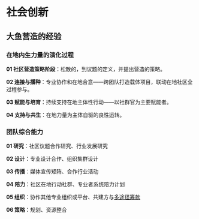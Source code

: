 # 社会创新

## 大鱼营造的经验

### 在地内生力量的演化过程

**01 社区营造策略阶段**：松散的，到议题的定义，并提出营造的策略。

**02 连接与播种**：专业协作和在地合意——跨团队打造载体项目，联动在地社区全过程参与。

**03 赋能与培育**：持续支持在地主体性行动——以社群官为主要赋能者。

**04 支持与共生**：在地力量为主体自驱的良性运转。



### 团队综合能力

**01 研究**：社区议题合作研究、行业发展研究

**02 设计**：专业设计合作、组织集群设计

**03 传播**：媒体宣传矩阵、合作行业活动

**04 陪力**：社区在地行动社群、专业者系统陪力计划

**05 组织**：协作其他专业组织或平台、共建方与<u>多途径筹款</u>

**06 策略**：规划、资源整合